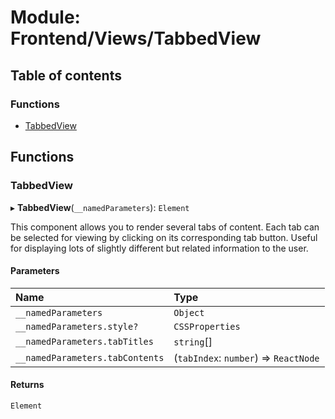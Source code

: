# Module: Frontend/Views/TabbedView

## Table of contents

### Functions

- [TabbedView](Frontend_Views_TabbedView.md#tabbedview)

## Functions

### TabbedView

▸ **TabbedView**(`__namedParameters`): `Element`

This component allows you to render several tabs of content. Each tab can be selected for viewing
by clicking on its corresponding tab button. Useful for displaying lots of slightly different but
related information to the user.

#### Parameters

| Name                            | Type                                  |
| :------------------------------ | :------------------------------------ |
| `__namedParameters`             | `Object`                              |
| `__namedParameters.style?`      | `CSSProperties`                       |
| `__namedParameters.tabTitles`   | `string`[]                            |
| `__namedParameters.tabContents` | (`tabIndex`: `number`) => `ReactNode` |

#### Returns

`Element`
